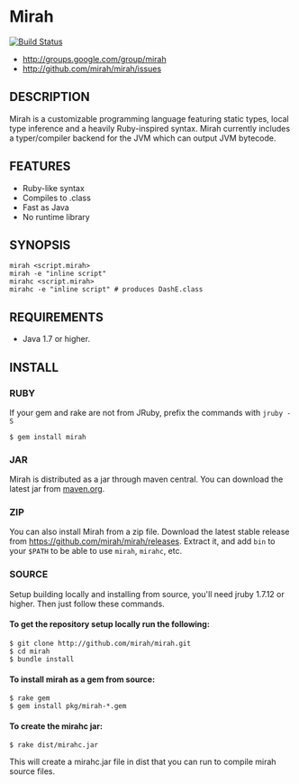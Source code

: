 Mirah
================

[![Build Status](https://secure.travis-ci.org/mirah/mirah.png)](http://travis-ci.org/mirah/mirah)

* http://groups.google.com/group/mirah
* http://github.com/mirah/mirah/issues


DESCRIPTION
-----------------

Mirah is a customizable programming language featuring static types,
local type inference and a heavily Ruby-inspired syntax. Mirah
currently includes a typer/compiler backend for the JVM which can
output JVM bytecode.


FEATURES
-----------------

* Ruby-like syntax
* Compiles to .class
* Fast as Java
* No runtime library


SYNOPSIS
-----------------

    mirah <script.mirah>
    mirah -e "inline script"
    mirahc <script.mirah>
    mirahc -e "inline script" # produces DashE.class


REQUIREMENTS
-----------------

* Java 1.7 or higher.


INSTALL
-----------------

### RUBY

If your gem and rake are not from JRuby, prefix the commands with `jruby -S`

    $ gem install mirah

### JAR

Mirah is distributed as a jar through maven central. You can download the latest jar from
[maven.org](http://search.maven.org/#search%7Cga%7C1%7Cg%3A%22org.mirah%22%20a%3A%22mirah%22).

### ZIP

You can also install Mirah from a zip file. Download the latest stable
release from https://github.com/mirah/mirah/releases.
Extract it, and add `bin` to your `$PATH` to be able to use `mirah`, `mirahc`, etc.

### SOURCE

Setup building locally and installing from source, you'll need jruby 1.7.12 or
higher. Then just follow these commands.

#### To get the repository setup locally run the following:

    $ git clone http://github.com/mirah/mirah.git
    $ cd mirah
    $ bundle install

#### To install mirah as a gem from source:

    $ rake gem
    $ gem install pkg/mirah-*.gem

#### To create the mirahc jar:

    $ rake dist/mirahc.jar

This will create a mirahc.jar file in dist that you can run to compile mirah source files.
